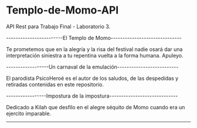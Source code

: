 # Templo-de-Momo-API
API Rest para Trabajo Final - Laboratorio 3.

------------------------El Templo de Momo------------------------------

   Te prometemos que en la alegría y la risa del festival
nadie osará dar una interpretación siniestra a tu repentina
vuelta a la forma humana. 
                            Apuleyo.

------------------Un carnaval de la emulación--------------------------

   El parodista PsicoHeroé es el autor de los saludos, 
de las despedidas y retiradas contenidas en este repositorio.

-----------------Impostura de la impostura-----------------------------

   Dedicado a Kilah que desfilo en el alegre séquito de Momo 
cuando era un ejercito imparable.

-----------------------------------------------------------------------